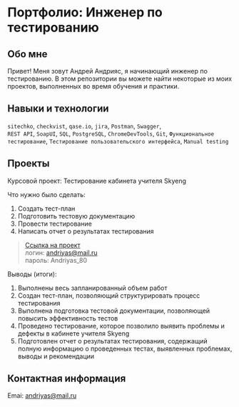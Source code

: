 # Портфолио: Инженер по тестированию


## Обо мне
Привет! Меня зовут Андрей Андрияс, я начинающий инженер по тестированию.
В этом репозитории вы можете найти некоторые из моих проектов, выполненных во время обучения и практики.
<br>


## Навыки и технологии
``sitechko``, ``checkvist``, ``qase.io``, ``jira``, ``Postman``, ``Swagger``,  
``REST API``, ``SoapUI``, ``SQL``, ``PostgreSQL``, ``ChromeDevTools``,  ``Git``,
``Функциональное тестирование``, ``Тестирование пользовательского интерфейса``,
``Manual testing``

## Проекты
<p>Курсовой проект: Тестирование кабинета учителя Skyeng<p> 
<p>Что нужно было сделать: <p>
<ol>
  <li>Создать тест-план</li>  
  <li>Подготовить тестовую документацию</li>  
  <li>Провести тестирование</li>  
  <li>Написать отчет о результатах тестирования</li>  
  </ol>

> <a href="https://skypro-qa47-2-andriyas.atlassian.net/wiki/spaces/~63f6c8a11223974bc04bd332/pages/786433"> Ссылка на проект </a>  
> логин: andriyas@mail.ru  
> пароль: Andriyas_80

<p>Выводы (итоги):<p>
<ol>
  <li>Выполнены весь запланированный объем работ</li>  
  <li>Создан тест-план, позволяющий структурировать процесс тестирования</li>  
  <li>Выполнена подготовка тестовой документации, позволяющей повысить эффективность тестов</li>  
  <li>Проведено тестирование, которое позволило выявить проблемы и дефекты в кабинете учителя Skyeng</li>
  <li>Подготовлен отчет о результатах тестирования, содержащий полную информацию о проведенных тестах, выявленных проблемах, выводы и рекомендации</li>
  </ol>
  
## Контактная информация  
  
Emai: andriyas@mail.ru
